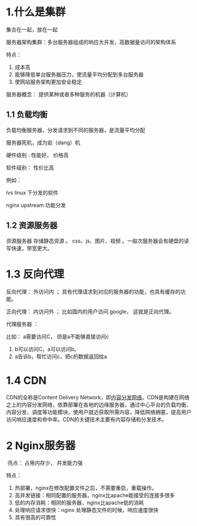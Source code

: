 # 1.什么是集群

 集合在一起，放在一起 

服务器架构集群：多台服务器组成的响应大并发，高数据量访问的架构体系

特点：

1.  成本高
2. 能够降低单台服务器压力，使流量平均分配到多台服务器
3. 使网站服务架构更加安全稳定

服务器概念： 提供某种或者多种服务的机器（计算机）

## 1.1  负载均衡

负载均衡服务器，分发请求到不同的服务器，是流量平均分配

服务器死机，成为宕（dang）机

硬件级别 :   性能好， 价格高

软件级别：  性价比高 

 例如：  

 lvs                       linux 下分发的软件

nginx                    upstream 功能分发

## 1.2  资源服务器

 资源服务器 存储静态资源 。 css、js、图片、视频 。一般次服务器会有硬盘的读写快速，带宽更大。

# 1.3 反向代理

 反向代理： 外访问内 ； 具有代理请求到对应的服务器的功能，也具有缓存的功能。

正向代理： 内访问外 ； 比如国内的用户访问 google， 这就是正向代理。

代理服务器 ：

比如： a需要访问C， 但是a不能够直接访问c

1. b可以访问C，a可以访问b。
2. a告诉b，帮忙访问c，把c的数据返回给a

# 1.4 CDN

CDN的全称是Content Delivery Network，即[内容分发网络](https://baike.baidu.com/item/%E5%86%85%E5%AE%B9%E5%88%86%E5%8F%91%E7%BD%91%E7%BB%9C/4034265)。CDN是构建在网络之上的内容分发网络，依靠部署在各地的边缘服务器，通过中心平台的负载均衡、内容分发、调度等功能模块，使用户就近获取所需内容，降低网络拥塞，提高用户访问响应速度和命中率。CDN的关键技术主要有内容存储和分发技术。

# 2 Nginx服务器

​	亮点： 占用内存少， 并发能力强

 特点：

1. 热部署，nginx在修改配置文件之后，不需要重启，重载操作。
2. 高并发链接：相同配置的服务器，nginx比apache能接受的连接多很多
3. 低的内存消耗：相同的服务器，nginx比apache低的消耗
4. 处理响应请求很快：nginx 处理静态文件的时候，响应速度很快
5. 具有很高的可靠性

# 